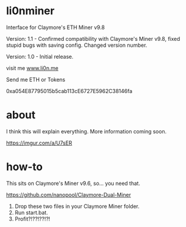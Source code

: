 # li0nminer
Interface for Claymore's ETH Miner v9.8

Version: 1.1 - Confirmed compatibility with Claymore's Miner v9.8, fixed stupid bugs with saving config. Changed version number.

Version: 1.0 - Initial release.

visit me www.li0n.me

Send me ETH or Tokens

0xa054E87795015b5cab113cE6727E5962C38146fa

# about
I think this will explain everything. More information coming soon.

https://imgur.com/a/U7sER

# how-to
This sits on Claymore's Miner v9.6, so... you need that. 

https://github.com/nanopool/Claymore-Dual-Miner

1. Drop these two files in your Claymore Miner folder. 
2. Run start.bat.
3. Profit?!??!??!?!
